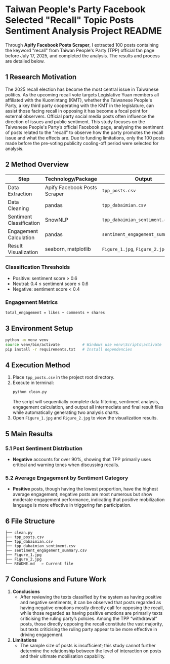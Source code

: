 # Taiwan People's Party Facebook Selected "Recall" Topic Posts Sentiment Analysis Project README

Through **Apify Facebook Posts Scraper**, I extracted 100 posts containing the keyword "recall" from Taiwan People's Party (TPP) official fan page before July 17, 2025, and completed the analysis. The results and process are detailed below.

## 1 Research Motivation

The 2025 recall election has become the most central issue in Taiwanese politics. As the upcoming recall vote targets Legislative Yuan members all affiliated with the Kuomintang (KMT), whether the Taiwanese People's Party, a key third party cooperating with the KMT in the legislature, can assist those facing recall in opposing it has become a focal point for external observers. Official party social media posts often influence the direction of issues and public sentiment. This study focuses on the Taiwanese People's Party’s official Facebook page, analysing the sentiment of posts related to the "recall" to observe how the party promotes the recall issue and what the effects are. Due to funding limitations, only the 100 posts made before the pre-voting publicity cooling-off period were selected for analysis.

## 2 Method Overview

| Step | Technology/Package | Output |
|------|-------------------|---------|
| Data Extraction | Apify Facebook Posts Scraper | `tpp_posts.csv` |
| Data Cleaning | pandas | `tpp_dabaimian.csv` |
| Sentiment Classification | SnowNLP | `tpp_dabaimian_sentiment.csv` |
| Engagement Calculation | pandas | `sentiment_engagement_summary.csv` |
| Result Visualization | seaborn, matplotlib | `Figure_1.jpg`, `Figure_2.jpg` |

### Classification Thresholds
- Positive: sentiment score > 0.6
- Neutral: 0.4 ≤ sentiment score ≤ 0.6
- Negative: sentiment score < 0.4

### Engagement Metrics
`total_engagement = likes + comments + shares`

## 3 Environment Setup

```bash
python -m venv venv
source venv/bin/activate          # Windows use venv\Scripts\activate
pip install -r requirements.txt   # Install dependencies
```

## 4 Execution Method

1. Place `tpp_posts.csv` in the project root directory.
2. Execute in terminal:
   ```bash
   python clean.py
   ```
   The script will sequentially complete data filtering, sentiment analysis, engagement calculation, and output all intermediate and final result files while automatically generating two analysis charts.
3. Open `Figure_1.jpg` and `Figure_2.jpg` to view the visualization results.

## 5 Main Results

### 5.1 Post Sentiment Distribution
- **Negative** accounts for over 90%, showing that TPP primarily uses critical and warning tones when discussing recalls.

### 5.2 Average Engagement by Sentiment Category
- **Positive** posts, though having the lowest proportion, have the highest average engagement; negative posts are most numerous but show moderate engagement performance, indicating that positive mobilization language is more effective in triggering fan participation.

## 6 File Structure

```text
├── clean.py
├── tpp_posts.csv
├── tpp_dabaimian.csv
├── tpp_dabaimian_sentiment.csv
├── sentiment_engagement_summary.csv
├── Figure_1.jpg
├── Figure_2.jpg
└── README.md   ← Current file
```

## 7 Conclusions and Future Work

1. **Conclusions**
   - After reviewing the texts classified by the system as having positive and negative sentiments, it can be observed that posts regarded as having negative emotions mostly directly call for opposing the recall, while those regarded as having positive emotions are primarily texts criticising the ruling party’s policies. Among the TPP “withdrawal” posts, those directly opposing the recall constitute the vast majority, but texts criticising the ruling party appear to be more effective in driving engagement.
2. **Limitations**
   - The sample size of posts is insufficient; this study cannot further determine the relationship between the level of interaction on posts and their ultimate mobilisation capability.